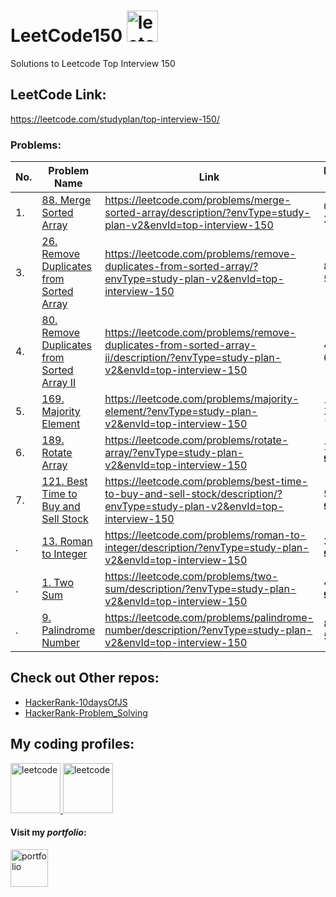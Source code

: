 # LeetCode150 <img src="https://upload.wikimedia.org/wikipedia/commons/1/19/LeetCode_logo_black.png" alt="leetcode" width="50" height="50"/> 
Solutions to Leetcode Top Interview 150

## LeetCode Link:
https://leetcode.com/studyplan/top-interview-150/
### Problems:

| No.  | Problem Name  | Link  | Runtime beats  | Memory beats  |
| ------------ | ------------ | ------------ | ------------ | ------------ |
| 1. | [88. Merge Sorted Array](https://github.com/ViBRUS/leetcode150/blob/main/88.MergeSortedArray.cpp)  |  https://leetcode.com/problems/merge-sorted-array/description/?envType=study-plan-v2&envId=top-interview-150 | 0ms **100%** | 10.90MB 72.26%
| 3. | [26. Remove Duplicates from Sorted Array](https://github.com/ViBRUS/leetcode150/blob/main/26.RemoveDuplicatesfromSortedArray.cpp)  |  https://leetcode.com/problems/remove-duplicates-from-sorted-array/?envType=study-plan-v2&envId=top-interview-150 | 8ms 54.83% | 21.10MB 64.65% |
| 4. | [80. Remove Duplicates from Sorted Array II](https://github.com/ViBRUS/leetcode150/blob/main/80.RemoveDuplicatesfromSortedArrayII.cpp)  |  https://leetcode.com/problems/remove-duplicates-from-sorted-array-ii/description/?envType=study-plan-v2&envId=top-interview-150 | 4ms 67.56% | 13.22MB **96.75%** |
| 5. | [169. Majority Element](https://github.com/ViBRUS/leetcode150/blob/main/169.MajorityElement.cpp)  |  https://leetcode.com/problems/majority-element/?envType=study-plan-v2&envId=top-interview-150 | 12ms 75.05% | 27.78MB 10.16% |
| 6. | [189. Rotate Array](https://github.com/ViBRUS/leetcode150/blob/main/189.RotateArray.cpp)  |  https://leetcode.com/problems/rotate-array/?envType=study-plan-v2&envId=top-interview-150 | 11ms **98.97%** | 28.06MB 14.22% |
| 7. | [121. Best Time to Buy and Sell Stock](https://github.com/ViBRUS/leetcode150/blob/main/121.best-time-to-buy-and-sell-stock.cpp)  |  https://leetcode.com/problems/best-time-to-buy-and-sell-stock/description/?envType=study-plan-v2&envId=top-interview-150 | 56ms **98.81%** | 95.82MB 31.33% |
| . | [13. Roman to Integer](https://github.com/ViBRUS/leetcode150/blob/main/13.RomantoInteger.cpp)  |  https://leetcode.com/problems/roman-to-integer/description/?envType=study-plan-v2&envId=top-interview-150 | 3ms **93.3%** | 6.52MB **100%** |
| . | [1. Two Sum](https://github.com/ViBRUS/leetcode150/blob/main/1.TwoSum.cpp)  |  https://leetcode.com/problems/two-sum/description/?envType=study-plan-v2&envId=top-interview-150 | 4ms **94.41%** | 12.74MB 54.91%
| . | [9. Palindrome Number](https://github.com/ViBRUS/leetcode150/blob/main/9.PalindromeNumber.cpp)  |  https://leetcode.com/problems/palindrome-number/description/?envType=study-plan-v2&envId=top-interview-150 | 8ms 59.69% | 6.25MB **100%** |


## Check out Other repos:
* [HackerRank-10daysOfJS](https://github.com/ViBRUS/HackerRank-10daysOfJS)
* [HackerRank-Problem_Solving](https://github.com/ViBRUS/HackerRank-Problem_Solving)

## My coding profiles:

<a href="https://leetcode.com/ViBRUS/" target="_blank" rel="noreferrer"> <img src="https://upload.wikimedia.org/wikipedia/commons/1/19/LeetCode_logo_black.png" alt="leetcode" width="80" height="80"/> </a> <a href="https://www.hackerrank.com/profile/vibrus" target="_blank" rel="noreferrer"> <img src="https://cdn4.iconfinder.com/data/icons/logos-and-brands/512/160_Hackerrank_logo_logos-1024.png" alt="leetcode" width="80" height="80"/> </a>

#### Visit my <em>portfolio</em>:

<a href="https://vibrus.github.io" target="_blank" rel="noreferrer"> <img src="https://vibrus.github.io/assets/img/VS.png" alt="portfolio" width="60" height="60"/> </a>